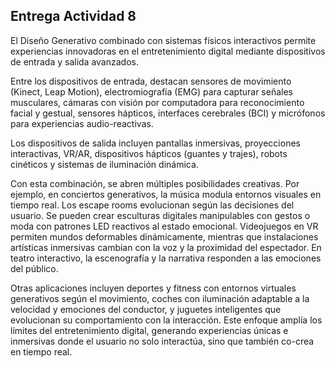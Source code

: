 ## Entrega Actividad 8
El Diseño Generativo combinado con sistemas físicos interactivos permite experiencias innovadoras en el entretenimiento digital mediante dispositivos de entrada y salida avanzados.

Entre los dispositivos de entrada, destacan sensores de movimiento (Kinect, Leap Motion), electromiografía (EMG) para capturar señales musculares, cámaras con visión por computadora para reconocimiento facial y gestual, sensores hápticos, interfaces cerebrales (BCI) y micrófonos para experiencias audio-reactivas.

Los dispositivos de salida incluyen pantallas inmersivas, proyecciones interactivas, VR/AR, dispositivos hápticos (guantes y trajes), robots cinéticos y sistemas de iluminación dinámica.

Con esta combinación, se abren múltiples posibilidades creativas. Por ejemplo, en conciertos generativos, la música modula entornos visuales en tiempo real. Los escape rooms evolucionan según las decisiones del usuario. Se pueden crear esculturas digitales manipulables con gestos o moda con patrones LED reactivos al estado emocional. Videojuegos en VR permiten mundos deformables dinámicamente, mientras que instalaciones artísticas inmersivas cambian con la voz y la proximidad del espectador. En teatro interactivo, la escenografía y la narrativa responden a las emociones del público.

Otras aplicaciones incluyen deportes y fitness con entornos virtuales generativos según el movimiento, coches con iluminación adaptable a la velocidad y emociones del conductor, y juguetes inteligentes que evolucionan su comportamiento con la interacción. Este enfoque amplía los límites del entretenimiento digital, generando experiencias únicas e inmersivas donde el usuario no solo interactúa, sino que también co-crea en tiempo real. 
